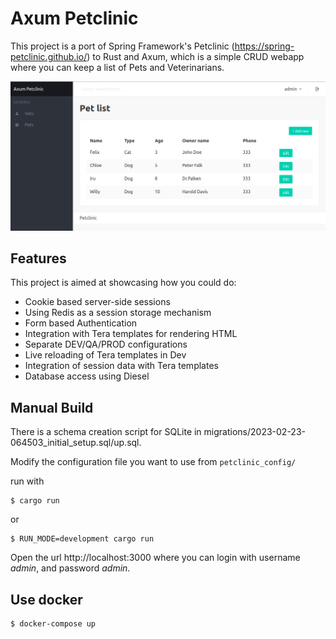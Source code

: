 # Axum Petclinic 

This project is a port of Spring Framework's Petclinic (https://spring-petclinic.github.io/)  to Rust and Axum, which is a simple CRUD webapp where you can keep a list of Pets and Veterinarians.



[screenshot-home]: screenshot.png

![screenshot-home]

## Features 

This project is aimed at showcasing how you could do:

* Cookie based server-side sessions
* Using Redis as a session storage mechanism
* Form based Authentication
* Integration with Tera templates for rendering HTML
* Separate DEV/QA/PROD configurations
* Live reloading of Tera templates in Dev 
* Integration of session data with Tera templates
* Database access using Diesel

## Manual Build

 There is a schema creation script for SQLite in migrations/2023-02-23-064503_initial_setup.sql/up.sql.
 
 Modify the configuration file you want to use from `petclinic_config/`
 
 run with
 
 ```
 $ cargo run 
 ```
 
 or 
 
 ```
 $ RUN_MODE=development cargo run
 ```

Open the url http://localhost:3000 where you can login with username *admin*, and password *admin*.

## Use docker

```
$ docker-compose up
```
